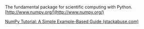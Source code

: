 The fundamental package for scientific computing with Python.
[http://www.numpy.org/](http://www.numpy.org/)


[NumPy Tutorial: A Simple Example-Based Guide (stackabuse.com)](https://stackabuse.com/numpy-tutorial-a-simple-example-based-guide/)


